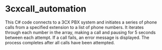 # 3cxcall_automation
This C# code connects to a 3CX PBX system and initiates a series of phone calls from a specified extension to a list of phone numbers. It iterates through each number in the array, making a call and pausing for 5 seconds between each attempt. If a call fails, an error message is displayed. The process completes after all calls have been attempted.
